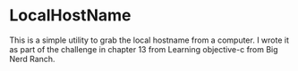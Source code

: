 # LocalHostName

This is a simple utility to grab the local hostname from a computer. I wrote it as part of the challenge in chapter 13 from Learning objective-c from Big Nerd Ranch.
